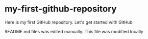 # my-first-github-repository
Here is my first GitHub repository.  Let's get started with GitHub

README.md files was edited manually. This file was modified locally
